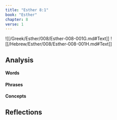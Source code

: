 ```yaml
---
title: "Esther 8:1"
book: "Esther"
chapter: 8
verse: 1
---
```

![[/Greek/Esther/008/Esther-008-001G.md#Text]]
![[/Hebrew/Esther/008/Esther-008-001H.md#Text]]

## Analysis

#### Words

#### Phrases

#### Concepts

## Reflections
